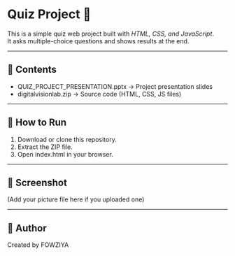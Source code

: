 # Quiz Project 🎯

This is a simple quiz web project built with *HTML, CSS, and JavaScript*.  
It asks multiple-choice questions and shows results at the end.  

---

## 📂 Contents
- QUIZ_PROJECT_PRESENTATION.pptx → Project presentation slides  
- digitalvisionlab.zip → Source code (HTML, CSS, JS files)  

---

## 🚀 How to Run
1. Download or clone this repository.  
2. Extract the ZIP file.  
3. Open index.html in your browser.  

---

## 📸 Screenshot
(Add your picture file here if you uploaded one)  

---

## 👤 Author
Created by FOWZIYA 

